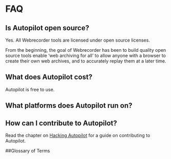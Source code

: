 # FAQ
## Is Autopilot open source?

Yes. All Webrecorder tools are licensed under open source licenses.

From the beginning, the goal of Webrecorder has been to build quality open source tools enable ‘web archiving for all’ to allow anyone with a browser to create their own web archives, and to accurately replay them at a later time.

## What does Autopilot cost?

Autopilot is free to use.

## What platforms does Autopilot run on?



## How can I contribute to Autopilot?

Read the chapter on [Hacking Autopilot](./chapter2.md) for a guide on contributing to Autopilot.

##Glossary of Terms

